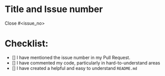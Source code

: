 # Title and Issue number 
<!-- Please make sure issue number is mention in Pull Request else PR will not be merged. -->


Close #<issue_no>
<!-- Example Close #244  -->
<!-- Replace `issue_no` with the issue number which is fixed in this PR -->

# Checklist:

- [] I have mentioned the issue number in my Pull Request.
- [] I have commented my code, particularly in hard-to-understand areas
- [] I have created a helpful and easy to understand `README.md`

<!-- [X] - put a cross/X inside [] to check the box -->
